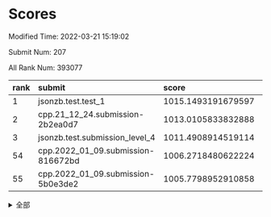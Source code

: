 # Scores

Modified Time: 2022-03-21 15:19:02

Submit Num: 207

All Rank Num: 393077

| rank |               submit               |       score        |       sigma        | pk_num |
| :--- | :--------------------------------- | :----------------- | :----------------- | :----- |
| 1    | jsonzb.test.test_1                 | 1015.1493191679597 | 0.8515412118061297 | 7597   |
| 2    | cpp.21_12_24.submission-2b2ea0d7   | 1013.0105833832888 | 0.8178599403538916 | 7600   |
| 3    | jsonzb.test.submission_level_4     | 1011.4908914519114 | 0.7670425052106001 | 7592   |
| 54   | cpp.2022_01_09.submission-816672bd | 1006.2718480622224 | 0.7274279110876756 | 7594   |
| 55   | cpp.2022_01_09.submission-5b0e3de2 | 1005.7798952910858 | 0.729719448595849  | 7597   |


<details>
<summary>全部</summary>

| rank |                 submit                 |       score        |       sigma        | pk_num |
| :--- | :------------------------------------- | :----------------- | :----------------- | :----- |
| 1    | jsonzb.test.test_1                     | 1015.1493191679597 | 0.8515412118061297 | 7597   |
| 2    | cpp.21_12_24.submission-2b2ea0d7       | 1013.0105833832888 | 0.8178599403538916 | 7600   |
| 3    | jsonzb.test.submission_level_4         | 1011.4908914519114 | 0.7670425052106001 | 7592   |
| 4    | gobigger.level_3.submission_level_3_15 | 1011.4774504568028 | 0.7571586688182316 | 7598   |
| 5    | gobigger.level_3.submission_level_3_27 | 1011.460340710529  | 0.796570981384891  | 7600   |
| 6    | gobigger.level_3.submission_level_3_22 | 1011.3160292240882 | 0.7567519851677169 | 7597   |
| 7    | gobigger.level_3.submission_level_3_24 | 1011.2065017447134 | 0.7814603417863252 | 7597   |
| 8    | gobigger.level_3.submission_level_3_26 | 1011.1655046856267 | 0.7616327596903766 | 7594   |
| 9    | gobigger.level_3.submission_level_3_2  | 1011.1338661485318 | 0.7538287683954342 | 7601   |
| 10   | gobigger.level_3.submission_level_3_6  | 1010.956223159032  | 0.7922138854185954 | 7595   |
| 11   | gobigger.level_3.submission_level_3_1  | 1010.8159708326652 | 0.7510041556018382 | 7598   |
| 12   | gobigger.level_3.submission_level_3_5  | 1010.7386381928178 | 0.7774713103562017 | 7599   |
| 13   | gobigger.level_3.submission_level_3_40 | 1010.6850737970723 | 0.7538105719867529 | 7595   |
| 14   | gobigger.level_3.submission_level_3_16 | 1010.5178374185449 | 0.7775313865289156 | 7597   |
| 15   | gobigger.level_3.submission_level_3_3  | 1010.474192301906  | 0.7437217324200779 | 7594   |
| 16   | gobigger.level_3.submission_level_3_19 | 1010.4009665696332 | 0.7505614744746242 | 7596   |
| 17   | gobigger.level_3.submission_level_3_14 | 1010.390167021216  | 0.7509124347705867 | 7593   |
| 18   | gobigger.level_3.submission_level_3_35 | 1010.3666627447241 | 0.7335093327072921 | 7592   |
| 19   | gobigger.level_3.submission_level_3_8  | 1010.3596630454257 | 0.7662419437699509 | 7596   |
| 20   | gobigger.level_3.submission_level_3_46 | 1010.2838323126454 | 0.7869874974706481 | 7600   |
| 21   | gobigger.level_3.submission_level_3_43 | 1010.1523529804817 | 0.7523444079441344 | 7593   |
| 22   | gobigger.level_3.submission_level_3_18 | 1010.0934356481511 | 0.7622391570381636 | 7595   |
| 23   | gobigger.level_3.submission_level_3_20 | 1010.0756571446386 | 0.7433430515786698 | 7601   |
| 24   | gobigger.level_3.submission_level_3_37 | 1010.0630482807179 | 0.7772618388555143 | 7597   |
| 25   | gobigger.level_3.submission_level_3_11 | 1010.0547429344679 | 0.7590172497867859 | 7596   |
| 26   | gobigger.level_3.submission_level_3_32 | 1009.9589357505106 | 0.7724339675787691 | 7600   |
| 27   | gobigger.level_3.submission_level_3_36 | 1009.9511903633042 | 0.7568058268079126 | 7596   |
| 28   | gobigger.level_3.submission_level_3_44 | 1009.8650184999154 | 0.7592959129668807 | 7595   |
| 29   | gobigger.level_3.submission_level_3_0  | 1009.8601693850549 | 0.7306944331447177 | 7598   |
| 30   | gobigger.level_3.submission_level_3_41 | 1009.6570222347327 | 0.7460892420840632 | 7596   |
| 31   | gobigger.level_3.submission_level_3_47 | 1009.6212098346609 | 0.7583474071387252 | 7597   |
| 32   | gobigger.level_3.submission_level_3_21 | 1009.6193362947369 | 0.7477772887251035 | 7599   |
| 33   | gobigger.level_3.submission_level_3_4  | 1009.6018573037239 | 0.7644644802161578 | 7595   |
| 34   | gobigger.level_3.submission_level_3_45 | 1009.5736347093033 | 0.7567097065211092 | 7592   |
| 35   | gobigger.level_3.submission_level_3_10 | 1009.4288748031894 | 0.739642643285235  | 7597   |
| 36   | gobigger.level_3.submission_level_3_42 | 1009.3784045858896 | 0.7559244762705727 | 7600   |
| 37   | gobigger.level_3.submission_level_3_31 | 1009.3589787155811 | 0.7395507835294279 | 7595   |
| 38   | gobigger.level_3.submission_level_3_39 | 1009.3389949919406 | 0.7520714131556254 | 7595   |
| 39   | gobigger.level_3.submission_level_3_34 | 1009.3031093653715 | 0.761099705095177  | 7598   |
| 40   | gobigger.level_3.submission_level_3_28 | 1009.2324004063166 | 0.7460976155560495 | 7589   |
| 41   | gobigger.level_3.submission_level_3_12 | 1009.2222572089842 | 0.7404299674517534 | 7599   |
| 42   | gobigger.level_3.submission_level_3_49 | 1009.1880539465838 | 0.7367266961687836 | 7595   |
| 43   | gobigger.level_3.submission_level_3_7  | 1009.187400947761  | 0.7516194875870478 | 7589   |
| 44   | gobigger.level_3.submission_level_3_33 | 1009.1457470775955 | 0.7520895926599577 | 7596   |
| 45   | gobigger.level_3.submission_level_3_13 | 1009.0673720258162 | 0.7373634465382358 | 7597   |
| 46   | gobigger.level_3.submission_level_3_29 | 1009.0494602656413 | 0.7571452441956753 | 7598   |
| 47   | gobigger.level_3.submission_level_3_17 | 1008.8711744560004 | 0.7549753500575548 | 7595   |
| 48   | gobigger.level_3.submission_level_3_38 | 1008.7266397739636 | 0.7545090619896929 | 7599   |
| 49   | gobigger.level_3.submission_level_3_9  | 1008.575774291972  | 0.753521992232314  | 7595   |
| 50   | gobigger.level_3.submission_level_3_48 | 1008.4591962882895 | 0.7425719671568829 | 7596   |
| 51   | gobigger.level_3.submission_level_3_23 | 1008.3848639621618 | 0.7578513873266791 | 7594   |
| 52   | gobigger.level_3.submission_level_3_30 | 1007.7838392527913 | 0.7348244551594443 | 7599   |
| 53   | gobigger.level_3.submission_level_3_25 | 1007.5537571571776 | 0.7196234833139801 | 7599   |
| 54   | cpp.2022_01_09.submission-816672bd     | 1006.2718480622224 | 0.7274279110876756 | 7594   |
| 55   | cpp.2022_01_09.submission-5b0e3de2     | 1005.7798952910858 | 0.729719448595849  | 7597   |
| 56   | gobigger.level_1.submission_level_1_27 | 1005.0366060510057 | 0.711055732236171  | 7591   |
| 57   | gobigger.level_1.submission_level_1_49 | 1005.0044524952926 | 0.7145928252554677 | 7594   |
| 58   | gobigger.level_1.submission_level_1_2  | 1005.0041165755187 | 0.7132847975724839 | 7594   |
| 59   | gobigger.level_1.submission_level_1_26 | 1004.9046805239161 | 0.7229360659812106 | 7597   |
| 60   | gobigger.level_1.submission_level_1_3  | 1004.8204525619814 | 0.7189310968061077 | 7594   |
| 61   | gobigger.level_1.submission_level_1_17 | 1004.7343717599704 | 0.7329556377135614 | 7597   |
| 62   | gobigger.level_1.submission_level_1_35 | 1004.6915304575205 | 0.7168665856031596 | 7593   |
| 63   | gobigger.level_1.submission_level_1_15 | 1004.5513897944642 | 0.7220488927896145 | 7598   |
| 64   | gobigger.level_1.submission_level_1_5  | 1004.4325818582024 | 0.7059310220927338 | 7594   |
| 65   | gobigger.level_1.submission_level_1_24 | 1004.2370068043981 | 0.7086739059319093 | 7593   |
| 66   | gobigger.level_1.submission_level_1_18 | 1004.2252819533874 | 0.7289020569207011 | 7596   |
| 67   | gobigger.level_1.submission_level_1_45 | 1004.197308599624  | 0.7228674855151748 | 7597   |
| 68   | gobigger.level_1.submission_level_1_42 | 1004.147712095284  | 0.7172145949835271 | 7594   |
| 69   | gobigger.level_1.submission_level_1_1  | 1004.0358719259497 | 0.7164802679045524 | 7596   |
| 70   | gobigger.level_1.submission_level_1_39 | 1003.8270313469118 | 0.7276667564532271 | 7594   |
| 71   | gobigger.level_1.submission_level_1_43 | 1003.7648151980726 | 0.7108522875656579 | 7599   |
| 72   | gobigger.level_1.submission_level_1_19 | 1003.7486604648639 | 0.7119061595831917 | 7596   |
| 73   | gobigger.level_1.submission_level_1_14 | 1003.6790516218052 | 0.7133392052557346 | 7595   |
| 74   | gobigger.level_1.submission_level_1_28 | 1003.6343429425247 | 0.7185294042510512 | 7598   |
| 75   | gobigger.level_1.submission_level_1_32 | 1003.5795796209554 | 0.7211383165979645 | 7593   |
| 76   | gobigger.level_1.submission_level_1_38 | 1003.5284732903759 | 0.7200670079631071 | 7601   |
| 77   | gobigger.level_1.submission_level_1_11 | 1003.4953228007238 | 0.7246091897469871 | 7594   |
| 78   | gobigger.level_1.submission_level_1_21 | 1003.4892527541551 | 0.7200335205676293 | 7596   |
| 79   | gobigger.level_1.submission_level_1_20 | 1003.4505978744581 | 0.7187229923809851 | 7597   |
| 80   | gobigger.level_1.submission_level_1_8  | 1003.3984331064357 | 0.713401936635331  | 7593   |
| 81   | gobigger.level_1.submission_level_1_9  | 1003.3922302962353 | 0.7269764892838818 | 7598   |
| 82   | gobigger.level_1.submission_level_1_25 | 1003.3409906828166 | 0.7232980907648057 | 7593   |
| 83   | gobigger.level_1.submission_level_1_22 | 1003.2581544463326 | 0.7164174355682432 | 7598   |
| 84   | gobigger.level_1.submission_level_1_37 | 1003.2536045457341 | 0.7260613754070585 | 7599   |
| 85   | gobigger.level_1.submission_level_1_16 | 1003.1309621886064 | 0.7295112220971068 | 7595   |
| 86   | gobigger.level_1.submission_level_1_29 | 1003.0863355167867 | 0.7230917131719005 | 7598   |
| 87   | gobigger.level_1.submission_level_1_33 | 1003.0294741462245 | 0.7124634139473459 | 7597   |
| 88   | gobigger.level_1.submission_level_1_48 | 1003.0216673062953 | 0.7222816612499736 | 7596   |
| 89   | gobigger.level_1.submission_level_1_4  | 1003.0084597058891 | 0.7205099039912436 | 7598   |
| 90   | gobigger.level_1.submission_level_1_40 | 1002.9949996720869 | 0.7214858816104662 | 7594   |
| 91   | gobigger.level_1.submission_level_1_47 | 1002.9646558250657 | 0.7021208679556057 | 7597   |
| 92   | gobigger.level_1.submission_level_1_41 | 1002.9632321092043 | 0.7203276729983873 | 7598   |
| 93   | gobigger.level_1.submission_level_1_6  | 1002.9392172852515 | 0.71412524601546   | 7593   |
| 94   | gobigger.level_1.submission_level_1_46 | 1002.8900001582585 | 0.7259034755375531 | 7589   |
| 95   | gobigger.level_1.submission_level_1_31 | 1002.8392740034726 | 0.7188262315669526 | 7593   |
| 96   | gobigger.level_1.submission_level_1_13 | 1002.6823896464028 | 0.7099596181171348 | 7593   |
| 97   | gobigger.level_1.submission_level_1_36 | 1002.6308044175257 | 0.712184547399768  | 7594   |
| 98   | gobigger.level_1.submission_level_1_30 | 1002.6023169770818 | 0.7098635500940168 | 7594   |
| 99   | gobigger.level_1.submission_level_1_23 | 1002.5829401777227 | 0.723973940711573  | 7596   |
| 100  | gobigger.level_1.submission_level_1_10 | 1002.5633715755473 | 0.7167234307551632 | 7594   |
| 101  | gobigger.level_1.submission_level_1_7  | 1002.5589248326613 | 0.7091627408826093 | 7595   |
| 102  | gobigger.level_1.submission_level_1_0  | 1002.5550059764671 | 0.7203631959248373 | 7589   |
| 103  | gobigger.level_1.submission_level_1_34 | 1002.4593140554251 | 0.7051028048974461 | 7596   |
| 104  | gobigger.level_1.submission_level_1_44 | 1002.0317625298688 | 0.7209791952768725 | 7594   |
| 105  | gobigger.level_1.submission_level_1_12 | 1001.6689280876643 | 0.7124452145853604 | 7602   |
| 106  | gobigger.random.submission_random_8    | 997.1943469066258  | 0.7075358786297379 | 7597   |
| 107  | gobigger.random.submission_random_43   | 997.1412632092928  | 0.7055337431595445 | 7596   |
| 108  | gobigger.random.submission_random_38   | 997.0883604737687  | 0.6951401431312879 | 7597   |
| 109  | gobigger.random.submission_random_48   | 997.0524577677359  | 0.7099565882814508 | 7597   |
| 110  | gobigger.random.submission_random_41   | 996.9480530681825  | 0.7112016706062039 | 7595   |
| 111  | gobigger.random.submission_random_7    | 996.8886383362297  | 0.7063153682597971 | 7591   |
| 112  | gobigger.random.submission_random_20   | 996.6923644539307  | 0.6997567880799097 | 7594   |
| 113  | gobigger.random.submission_random_30   | 996.6773813038864  | 0.7180816363516006 | 7599   |
| 114  | gobigger.random.submission_random_24   | 996.6141672493595  | 0.7113268741654933 | 7595   |
| 115  | gobigger.random.submission_random_28   | 996.5765975362219  | 0.7146319789562915 | 7593   |
| 116  | gobigger.random.submission_random_23   | 996.5630124818275  | 0.7137977558589118 | 7594   |
| 117  | gobigger.random.submission_random_17   | 996.5358709245974  | 0.7239266935387836 | 7599   |
| 118  | gobigger.random.submission_random_31   | 996.4779279356186  | 0.7090796343376371 | 7599   |
| 119  | gobigger.random.submission_random_45   | 996.4417179381287  | 0.7163636966437312 | 7596   |
| 120  | gobigger.random.submission_random_39   | 996.3909072262463  | 0.7224898424964737 | 7597   |
| 121  | gobigger.random.submission_random_5    | 996.3746127814832  | 0.7092602153980867 | 7594   |
| 122  | gobigger.random.submission_random_46   | 996.1065388884803  | 0.7025490858371523 | 7601   |
| 123  | gobigger.random.submission_random_11   | 995.9436684143234  | 0.7140747129911043 | 7598   |
| 124  | gobigger.random.submission_random_6    | 995.9348655758984  | 0.705081223293532  | 7593   |
| 125  | gobigger.random.submission_random_26   | 995.9335104443827  | 0.6983810316529909 | 7587   |
| 126  | gobigger.random.submission_random_42   | 995.9164180715309  | 0.7065204858015807 | 7596   |
| 127  | gobigger.random.submission_random_18   | 995.8677878538739  | 0.6975569732570974 | 7597   |
| 128  | gobigger.random.submission_random_3    | 995.8506169794948  | 0.7219505145055082 | 7592   |
| 129  | gobigger.random.submission_random_16   | 995.7965201545064  | 0.7097862947769236 | 7596   |
| 130  | gobigger.random.submission_random_1    | 995.7789421278039  | 0.7114355869528696 | 7596   |
| 131  | gobigger.random.submission_random_37   | 995.7786647977064  | 0.7124132921844809 | 7597   |
| 132  | gobigger.random.submission_random_0    | 995.7550250950126  | 0.7077262349812747 | 7592   |
| 133  | gobigger.random.submission_random_49   | 995.7214758985822  | 0.7197037406692204 | 7599   |
| 134  | gobigger.random.submission_random_22   | 995.709517294459   | 0.7048452303810389 | 7588   |
| 135  | gobigger.random.submission_random_34   | 995.7071150001616  | 0.7147185584908345 | 7599   |
| 136  | gobigger.random.submission_random_19   | 995.6046562141993  | 0.7094149838460669 | 7595   |
| 137  | gobigger.random.submission_random_40   | 995.5606993400651  | 0.7052154352718134 | 7590   |
| 138  | gobigger.random.submission_random_25   | 995.5156423744245  | 0.7157280151836356 | 7592   |
| 139  | gobigger.random.submission_random_35   | 995.468686442572   | 0.7088869396253429 | 7599   |
| 140  | gobigger.random.submission_random_47   | 995.4614843568706  | 0.727035489394517  | 7596   |
| 141  | gobigger.random.submission_random_9    | 995.461305620307   | 0.7134456765864917 | 7593   |
| 142  | gobigger.random.submission_random_44   | 995.4160602779259  | 0.7191187477656232 | 7593   |
| 143  | gobigger.random.submission_random_13   | 995.3731051903184  | 0.7052892237957724 | 7591   |
| 144  | gobigger.random.submission_random_33   | 995.3504155259284  | 0.7070581733364897 | 7597   |
| 145  | gobigger.random.submission_random_2    | 995.3376667908259  | 0.7061611731682587 | 7595   |
| 146  | gobigger.random.submission_random_12   | 995.2961021684802  | 0.7132328654164262 | 7593   |
| 147  | gobigger.random.submission_random_36   | 995.2719591902998  | 0.7060926067580311 | 7598   |
| 148  | gobigger.random.submission_random_4    | 995.2297854953579  | 0.7118950581112508 | 7594   |
| 149  | gobigger.random.submission_random_32   | 995.1749288388219  | 0.7079419090668229 | 7589   |
| 150  | gobigger.random.submission_random_10   | 994.9944658349882  | 0.7114669823979751 | 7597   |
| 151  | gobigger.random.submission_random_21   | 994.9850458277081  | 0.7101452354988684 | 7591   |
| 152  | gobigger.random.submission_random_27   | 994.927272850446   | 0.7054793180980498 | 7595   |
| 153  | gobigger.random.submission_random_14   | 994.8847789804187  | 0.7054657626522008 | 7595   |
| 154  | gobigger.random.submission_random_15   | 994.8805751164947  | 0.7209426299495142 | 7597   |
| 155  | gobigger.random.submission_random_29   | 993.9618961278453  | 0.730828440747342  | 7601   |
| 156  | gobigger.level_2.submission_level_2_23 | 993.8477716012559  | 0.7295963718748101 | 7589   |
| 157  | gobigger.level_2.submission_level_2_35 | 993.6552193029786  | 0.7345922332281117 | 7594   |
| 158  | gobigger.level_2.submission_level_2_39 | 993.5346234463402  | 0.747177863576804  | 7600   |
| 159  | gobigger.level_2.submission_level_2_18 | 993.4672457110497  | 0.7230094311546343 | 7595   |
| 160  | gobigger.level_2.submission_level_2_20 | 993.244973667528   | 0.7474459970243611 | 7593   |
| 161  | gobigger.level_2.submission_level_2_44 | 993.0561574231898  | 0.7361934029617981 | 7601   |
| 162  | gobigger.level_2.submission_level_2_33 | 992.9773325603117  | 0.7324882455999178 | 7598   |
| 163  | gobigger.level_2.submission_level_2_41 | 992.8467487642835  | 0.7431031608667319 | 7601   |
| 164  | gobigger.level_2.submission_level_2_30 | 992.7886388521816  | 0.7339993765458468 | 7598   |
| 165  | gobigger.level_2.submission_level_2_9  | 992.7743643541141  | 0.7409259393352716 | 7596   |
| 166  | gobigger.level_2.submission_level_2_42 | 992.7516692147361  | 0.7330978092589432 | 7596   |
| 167  | gobigger.level_2.submission_level_2_3  | 992.6638744964299  | 0.7364127495510282 | 7595   |
| 168  | gobigger.level_2.submission_level_2_11 | 992.602187248149   | 0.7468721108579593 | 7597   |
| 169  | gobigger.level_2.submission_level_2_37 | 992.5135930924263  | 0.7405340300746877 | 7597   |
| 170  | gobigger.level_2.submission_level_2_10 | 992.5024860022054  | 0.7478187041218471 | 7594   |
| 171  | gobigger.level_2.submission_level_2_7  | 992.5014316691293  | 0.7353304747818619 | 7596   |
| 172  | gobigger.level_2.submission_level_2_8  | 992.4620732482438  | 0.7312361378414309 | 7594   |
| 173  | gobigger.level_2.submission_level_2_45 | 992.3819293165216  | 0.7307330306019919 | 7599   |
| 174  | gobigger.level_2.submission_level_2_12 | 992.3133444740278  | 0.7617861107105397 | 7598   |
| 175  | gobigger.level_2.submission_level_2_34 | 992.3109027026793  | 0.7305942485478818 | 7592   |
| 176  | gobigger.level_2.submission_level_2_21 | 992.2408203609401  | 0.7628649762727333 | 7596   |
| 177  | gobigger.level_2.submission_level_2_5  | 992.2287144662969  | 0.7395316268491113 | 7599   |
| 178  | gobigger.level_2.submission_level_2_28 | 992.2023173156605  | 0.7625504110775211 | 7599   |
| 179  | gobigger.level_2.submission_level_2_36 | 992.1730781568463  | 0.7289713008343843 | 7597   |
| 180  | gobigger.level_2.submission_level_2_24 | 992.1349298721427  | 0.7712748398059448 | 7598   |
| 181  | gobigger.level_2.submission_level_2_13 | 992.1023272482112  | 0.7696923495896864 | 7594   |
| 182  | gobigger.level_2.submission_level_2_22 | 992.0641593310658  | 0.74531963327157   | 7599   |
| 183  | gobigger.level_2.submission_level_2_19 | 992.0104844815726  | 0.7506256186504484 | 7598   |
| 184  | gobigger.level_2.submission_level_2_31 | 992.0082965061769  | 0.7530111874059742 | 7591   |
| 185  | gobigger.level_2.submission_level_2_43 | 991.9055992905834  | 0.7584362946908652 | 7597   |
| 186  | gobigger.level_2.submission_level_2_16 | 991.8535749829427  | 0.7366618732932528 | 7597   |
| 187  | gobigger.level_2.submission_level_2_4  | 991.8471597821139  | 0.7415651785141173 | 7599   |
| 188  | gobigger.level_2.submission_level_2_29 | 991.7975282310891  | 0.7510405882684057 | 7594   |
| 189  | gobigger.level_2.submission_level_2_40 | 991.7612874057724  | 0.742506558525856  | 7596   |
| 190  | gobigger.level_2.submission_level_2_17 | 991.7497732277176  | 0.7657494069544424 | 7598   |
| 191  | gobigger.level_2.submission_level_2_1  | 991.7413132435721  | 0.7389466479438422 | 7601   |
| 192  | gobigger.level_2.submission_level_2_6  | 991.7297975045151  | 0.7453553912008345 | 7593   |
| 193  | gobigger.level_2.submission_level_2_0  | 991.6742210744354  | 0.7421014823541655 | 7591   |
| 194  | gobigger.level_2.submission_level_2_32 | 991.663444555036   | 0.7352414842212602 | 7600   |
| 195  | gobigger.level_2.submission_level_2_47 | 991.5617045497929  | 0.7755045589616557 | 7594   |
| 196  | gobigger.level_2.submission_level_2_38 | 991.559181626144   | 0.7491499792067023 | 7593   |
| 197  | gobigger.level_2.submission_level_2_15 | 991.5075359036169  | 0.7471571378849535 | 7595   |
| 198  | gobigger.level_2.submission_level_2_26 | 991.495067671334   | 0.7525119600199686 | 7599   |
| 199  | gobigger.level_2.submission_level_2_49 | 991.3022559836712  | 0.774418736990308  | 7594   |
| 200  | gobigger.level_2.submission_level_2_48 | 991.2506868317711  | 0.7492578254963635 | 7596   |
| 201  | gobigger.level_2.submission_level_2_27 | 991.152440511368   | 0.737081913701918  | 7591   |
| 202  | gobigger.level_2.submission_level_2_14 | 991.0365304384391  | 0.7529054670008345 | 7599   |
| 203  | gobigger.level_2.submission_level_2_25 | 990.8950335111713  | 0.7937529817041831 | 7595   |
| 204  | gobigger.level_2.submission_level_2_46 | 990.8269273948368  | 0.7608698793428254 | 7591   |
| 205  | gobigger.level_2.submission_level_2_2  | 990.5946079421566  | 0.7887639147858287 | 7595   |
| 206  | gobigger.none.submission_none_0        | 975.0573881990466  | 1.5266875744090098 | 7591   |
| 207  | gobigger.none.submission_none_1        | 973.734390658427   | 1.6770026378574094 | 7599   |

</details>